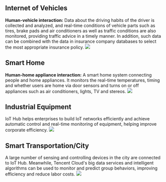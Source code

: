 [//]: # (chinagitpath:XXXXX)

## Internet of Vehicles
**Human-vehicle interaction:** Data about the driving habits of the driver is collected and analyzed, and real-time conditions of vehicle parts such as tires, brake pads and air conditioners as well as traffic conditions are also monitored, providing traffic advice in a timely manner. In addition, such data can be combined with the data in insurance company databases to select the most appropriate insurance policy.
![](//mc.qcloudimg.com/static/img/82588f952a68ce7afa33119c5f763dd0/image.png)

## Smart Home
**Human-home appliance interaction:** A smart home system connecting people and home appliances. It monitors the real-time temperatures, timing and whether users are home via door sensors and turns on or off appliances such as air conditioners, lights, TV and stereos.
![](//mc.qcloudimg.com/static/img/13be612b9b835e73b5772d023264a9bb/image.png)
## Industrial Equipment
IoT Hub helps enterprises to build IoT networks efficiently and achieve automatic control and real-time monitoring of equipment, helping improve corporate efficiency.
![](//mc.qcloudimg.com/static/img/4da3487a2a3b9602c2f716aff80dbd60/image.png)

## Smart Transportation/City
A large number of sensing and controlling devices in the city are connected to IoT Hub. Meanwhile, Tencent Cloud's big data services and intelligent algorithms can be used to monitor and predict group behaviors, improving efficiency and reduce labor costs.
![](//mc.qcloudimg.com/static/img/7e6eb364469873f2354d6cc1c13e2668/image.png)

